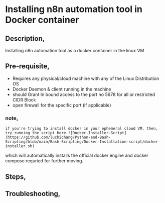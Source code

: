 # Installing n8n automation tool in Docker container

## Description,
  Installing n8n automation tool as a docker container in the linux VM


## Pre-requisite,
- Requires any physical/cloud machine with any of the Linux Distribution OS
- Docker Daemon & client running in the machine
- should Grant In bound access to the port no 5678 for all or restricted CIDR Block
- open firewall for the specific port (if applicable)

### note,
    if you're trying to install docker in your ephemeral cloud VM. then, try running the script here ![Docker-Installer-Script](https://github.com/luchichang/Python-and-Bash-Scripting/blob/main/Bash-Scripting/Docker-Installation-script/docker-installer.sh) 
which will automatically installs the official docker engine and docker compose requried for further moving.

## Steps,



## Troubleshooting,



